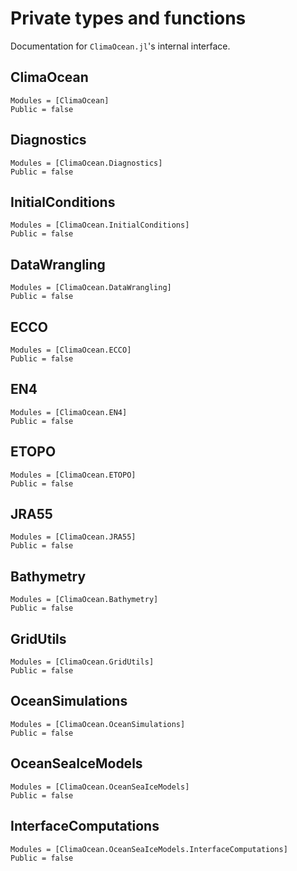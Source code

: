 # Private types and functions

Documentation for `ClimaOcean.jl`'s internal interface.

## ClimaOcean

```@autodocs
Modules = [ClimaOcean]
Public = false
```

## Diagnostics

```@autodocs
Modules = [ClimaOcean.Diagnostics]
Public = false
```

## InitialConditions

```@autodocs
Modules = [ClimaOcean.InitialConditions]
Public = false
```

## DataWrangling

```@autodocs
Modules = [ClimaOcean.DataWrangling]
Public = false
```

## ECCO

```@autodocs
Modules = [ClimaOcean.ECCO]
Public = false
```

## EN4

```@autodocs
Modules = [ClimaOcean.EN4]
Public = false
```

## ETOPO

```@autodocs
Modules = [ClimaOcean.ETOPO]
Public = false
```

## JRA55

```@autodocs
Modules = [ClimaOcean.JRA55]
Public = false
```

## Bathymetry

```@autodocs
Modules = [ClimaOcean.Bathymetry]
Public = false
```

## GridUtils

```@autodocs
Modules = [ClimaOcean.GridUtils]
Public = false
```

## OceanSimulations

```@autodocs
Modules = [ClimaOcean.OceanSimulations]
Public = false
```

## OceanSeaIceModels

```@autodocs
Modules = [ClimaOcean.OceanSeaIceModels]
Public = false
```

## InterfaceComputations

```@autodocs
Modules = [ClimaOcean.OceanSeaIceModels.InterfaceComputations]
Public = false
```
